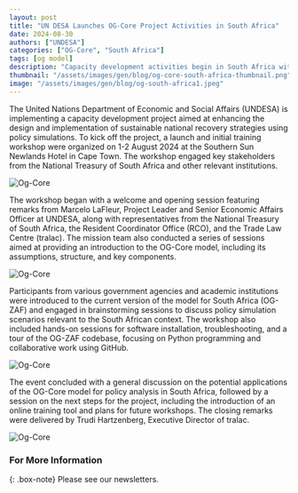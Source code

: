 ```yaml
---
layout: post
title: "UN DESA Launches OG-Core Project Activities in South Africa"
date: 2024-08-30
authors: ["UNDESA"]
categories: ["OG-Core", "South Africa"]
tags: [og model]
description: "Capacity development activities begin in South Africa with the OG-Core model."
thumbnail: "/assets/images/gen/blog/og-core-south-africa-thumbnail.png"
image: "/assets/images/gen/blog/og-south-africa1.jpeg"
---
```


The United Nations Department of Economic and Social Affairs (UNDESA) is implementing a capacity development project aimed at enhancing the design and implementation of sustainable national recovery strategies using policy simulations. To kick off the project, a launch and initial training workshop were organized on 1-2 August 2024 at the Southern Sun Newlands Hotel in Cape Town. The workshop engaged key stakeholders from the National Treasury of South Africa and other relevant institutions.

![Og-Core](https://desa-eapd.github.io/modelling-project/assets/images/gen/blog/og-south-africa1.jpeg)

The workshop began with a welcome and opening session featuring remarks from Marcelo LaFleur, Project Leader and Senior Economic Affairs Officer at UNDESA, along with representatives from the National Treasury of South Africa, the Resident Coordinator Office (RCO), and the Trade Law Centre (tralac). The mission team also conducted a series of sessions aimed at providing an introduction to the OG-Core model, including its assumptions, structure, and key components.

![Og-Core](../assets/images/gen/blog/og-south-africa2.jpeg)    

Participants from various government agencies and academic institutions were introduced to the current version of the model for South Africa (OG-ZAF) and engaged in brainstorming sessions to discuss policy simulation scenarios relevant to the South African context. The workshop also included hands-on sessions for software installation, troubleshooting, and a tour of the OG-ZAF codebase, focusing on Python programming and collaborative work using GitHub.

![Og-Core](../assets/images/gen/blog/og-south-africa3.jpeg)

The event concluded with a general discussion on the potential applications of the OG-Core model for policy analysis in South Africa, followed by a session on the next steps for the project, including the introduction of an online training tool and plans for future workshops. The closing remarks were delivered by Trudi Hartzenberg, Executive Director of tralac.

![Og-Core](../assets/images/gen/blog/og-south-africa4.jpeg)


### For More Information

{: .box-note}
Please see our newsletters.
